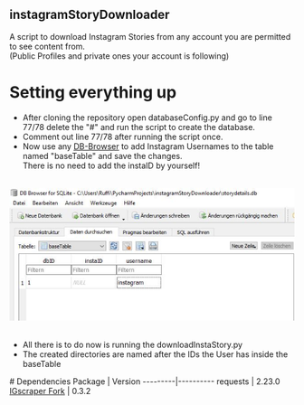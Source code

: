 ## instagramStoryDownloader

A script to download Instagram Stories from any account you are permitted to see content from.<br>
(Public Profiles and private ones your account is following)<br>

# Setting everything up

<ul>
<li>After cloning the repository open databaseConfig.py and go to line 77/78 delete the "#" and run the script to create the database.</li>
<li>Comment out line 77/78 after running the script once.</li>
<li>Now use any <a href="https://sqlitebrowser.org/">DB-Browser</a> to add Instagram Usernames to the table named "baseTable" and save the changes.
<br>There is no need to add the instaID by yourself!</li>
</ul>
<br>
<img src="media/addUser.JPG"  alt="add User to Database Table"/><br><br>

<ul>
<li>All there is to do now is running the downloadInstaStory.py</li>
<li>The created directories are named after the IDs the User has inside the baseTable</li>
</ul>
# Dependencies
Package | Version 
---------|----------
requests | 2.23.0 
<a href="https://github.com/Dominik-CH/instagram-scraper">IGscraper Fork</a> | 0.3.2

